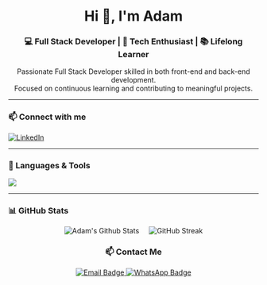 <h1 align="center">Hi 👋, I'm Adam</h1>
<h3 align="center">💻 Full Stack Developer | 🚀 Tech Enthusiast | 📚 Lifelong Learner</h3>

<p align="center">
  Passionate Full Stack Developer skilled in both front-end and back-end development.<br/>
  Focused on continuous learning and contributing to meaningful projects.
</p>

---

### 📫 Connect with me
<p align="left">
  <a href="https://linkedin.com/in/adam-ramdani-yunus-813aa328b" target="blank">
    <img align="center" src="https://skillicons.dev/icons?i=linkedin" alt="LinkedIn" />
  </a>
</p>

---

### 🧰 Languages & Tools
<p align="left">
  <img src="https://skillicons.dev/icons?i=html,css,js,ts,php,python,go,react,vue,nextjs,nodejs,nestjs,express,redux,tailwind,bootstrap,codeigniter,laravel,mysql,postgres,mongodb,mariadb,git,linux" />
</p>

---

### 📊 GitHub Stats
<div style="display: flex; flex-wrap: wrap; justify-content: center; gap: 20px;">
  <img alt="Adam's Github Stats" src="https://github-readme-stats.vercel.app/api?username=adamramdaniyunus&show_icons=true&count_private=true&theme=react&hide_border=true&bg_color=0D1117&title_color=DC143C&icon_color=DC143C" />
<!--   <img src="https://github-readme-stats.vercel.app/api?username=adamramdaniyunus&show_icons=true&locale=en" alt="GitHub Stats" /> -->
  <img src="https://github-readme-streak-stats.herokuapp.com/?user=adamramdaniyunus&theme=react&bg_color=0D1117&title_color=DC143C&icon_color=DC143C" alt="GitHub Streak" />
</div>

<h3 align="center">📫 Contact Me</h3>

<div align="center">
  <a href="mailto:adamramdani1122@@gmail.com">
    <img src="https://img.shields.io/badge/Email-D14836?style=for-the-badge&logo=gmail&logoColor=white" alt="Email Badge"/>
  </a>
  <a href="https://wa.me/6289526496026" target="_blank">
    <img src="https://img.shields.io/badge/WhatsApp-25D366?style=for-the-badge&logo=whatsapp&logoColor=white" alt="WhatsApp Badge"/>
  </a>
</div>
